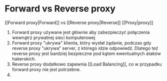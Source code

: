 # Forward vs Reverse proxy

[[Forward proxy|Forward]] vs [[Reverse proxy|Reverse]] [[Proxy|proxy]] 

1. Forward proxy używane jest głównie aby zabezpieczyć połączenia wewnątrz prywatnej sieci komputerowej 
2. Forward proxy "ukrywa" klienta, który wysłał żądanie, podczas gdy reverse proxy "ukrywa" server, z którego idzie odpowiedź. Dlatego też reverse proxy jest bardziej bezpieczne pod kątem ewentualnych ataków hakerskich. 
3. Reverse proxy dodatkowo zapewnia [[Load Balancing]], co w przypadku forward proxy nie jest potrzebne.
4. 